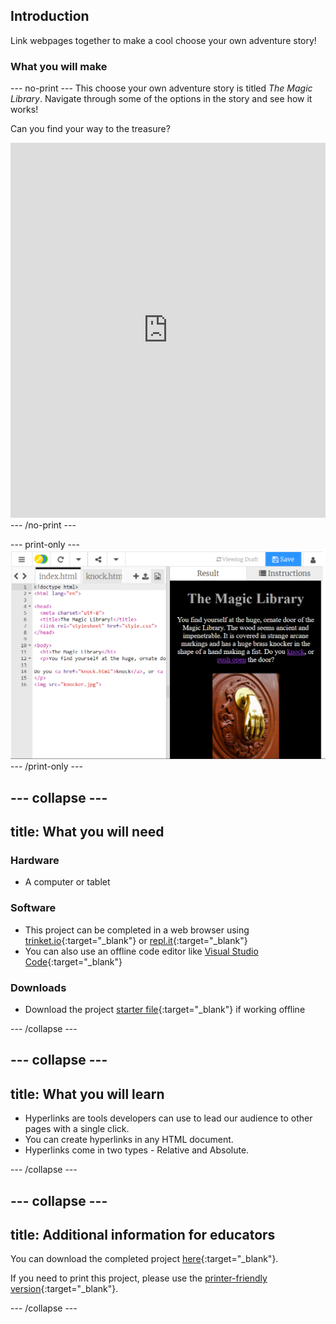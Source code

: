 ## Introduction

Link webpages together to make a cool choose your own adventure story!

### What you will make

--- no-print ---
This choose your own adventure story is titled *The Magic Library*. Navigate through some of the options in the story and see how it works!  

Can you find your way to the treasure?

<div>
  <iframe src="https://trinket.io/embed/html/4cfbe71ae4" width="100%" height="600" frameborder="0" marginwidth="0" marginheight="0" allowfullscreen></iframe>
</div>
--- /no-print ---

--- print-only ---
![Complete project](images/showcase_static.png)
--- /print-only ---

--- collapse ---
---
title: What you will need
---
### Hardware

+ A computer or tablet

### Software


+ This project can be completed in a web browser using [trinket.io](https://trinket.io/){:target="_blank"} or [repl.it](https://replit.com/){:target="_blank"}
+ You can also use an offline code editor like [Visual Studio Code](https://code.visualstudio.com/Download){:target="_blank"}
 
### Downloads

+ Download the project [starter file](http://rpf.io/p/en/cyoa-web-go){:target="_blank"} if working offline

--- /collapse ---

--- collapse ---
---
title: What you will learn
---

+ Hyperlinks are tools developers can use to lead our audience to other pages with a single click.
+ You can create hyperlinks in any HTML document.
+ Hyperlinks come in two types - Relative and Absolute.

--- /collapse ---

--- collapse ---
---
title: Additional information for educators
---

You can download the completed project [here](http://rpf.io/p/en/cyoa-web-get){:target="_blank"}.

If you need to print this project, please use the [printer-friendly version](https://projects.raspberrypi.org/en/projects/cyoa-web/print){:target="_blank"}.

--- /collapse ---
